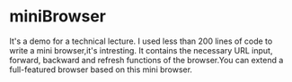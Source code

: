# miniBrowser
It's a demo for a technical lecture. I used less than 200 lines of code to write a mini browser,it's intresting.
It contains the necessary URL input, forward, backward and refresh functions of the browser.You can extend a full-featured browser based on this mini browser.
